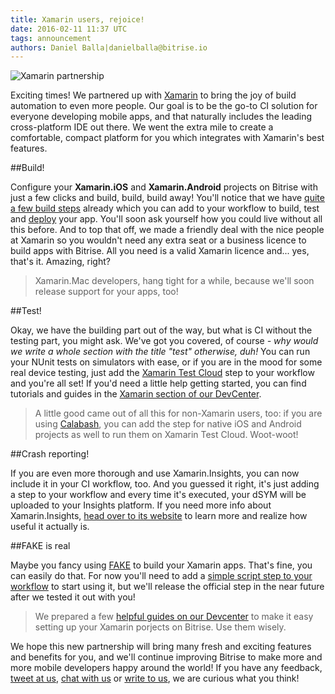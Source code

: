 ```yaml
---
title: Xamarin users, rejoice!
date: 2016-02-11 11:37 UTC
tags: announcement
authors: Daniel Balla|danielballa@bitrise.io
---
```


![Xamarin partnership](xamarin.svg)

Exciting times! We partnered up with [Xamarin](https://xamarin.com) to bring the joy of build automation to even more people. Our goal is to be the go-to CI solution for everyone developing mobile apps, and that naturally includes the leading cross-platform IDE out there. We went the extra mile to create a comfortable, compact platform for you which integrates with Xamarin's best features.

##Build!

Configure your **Xamarin.iOS** and **Xamarin.Android** projects on Bitrise with just a few clicks and build, build, build away! You'll notice that we have [quite a few build steps](https://www.bitrise.io/integrations) already which you can add to your workflow to build, test and [deploy](http://devcenter.bitrise.io/xamarin/deploy-your-xamarin-app/) your app. You'll soon ask yourself how you could live without all this before.
And to top that off, we made a friendly deal with the nice people at Xamarin so you wouldn't need any extra seat or a business licence to build apps with Bitrise. All you need is a valid Xamarin licence and... yes, that's it. Amazing, right?

>Xamarin.Mac developers, hang tight for a while, because we'll soon release support for your apps, too!

##Test!

Okay, we have the building part out of the way, but what is CI without the testing part, you might ask. We've got you covered, of course *- why would we write a whole section with the title "test" otherwise, duh!*
You can run your NUnit tests on simulators with ease, or if you are in the mood for some real device testing, just add the [Xamarin Test Cloud](https://xamarin.com/test-cloud) step to your workflow and you're all set! If you'd need a little help getting started, you can find tutorials and guides in the [Xamarin section of our DevCenter](http://devcenter.bitrise.io/xamarin/).

>A little good came out of all this for non-Xamarin users, too: if you are using [Calabash](http://calaba.sh), you can add the step for native iOS and Android projects as well to run them on Xamarin Test Cloud. Woot-woot!

##Crash reporting!

If you are even more thorough and use Xamarin.Insights, you can now include it in your CI workflow, too. And you guessed it right, it's just adding a step to your workflow and every time it's executed, your dSYM will be uploaded to your Insights platform.
If you need more info about Xamarin.Insights, [head over to its website](https://xamarin.com/insights) to learn more and realize how useful it actually is.

##FAKE is real

Maybe you fancy using [FAKE](http://fsharp.github.io/FAKE/) to build your Xamarin apps. That's fine, you can easily do that. For now you'll need to add a [simple script step to your workflow](http://devcenter.bitrise.io/tutorials/build-with-fake/) to start using it, but we'll release the official step in the near future after we tested it out with you!

>We prepared a few [helpful guides on our Devcenter](http://devcenter.bitrise.io/xamarin/) to make it easy setting up your Xamarin porjects on Bitrise. Use them wisely.

We hope this new partnership will bring many fresh and exciting features and benefits for you, and we'll continue improving Bitrise to make more and more mobile developers happy around the world! If you have any feedback, [tweet at us](https://twitter.com/bitrise), [chat with us](http://chat.bitrise.io) or [write to us](mailto:letsconnect@bitrise.io), we are curious what you think!
